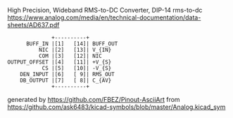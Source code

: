 High Precision, Wideband RMS-to-DC Converter, DIP-14
rms-to-dc
https://www.analog.com/media/en/technical-documentation/data-sheets/AD637.pdf


	              +----------+
	      BUFF_IN |[1]   [14]| BUFF_OUT
	          NIC |[2]   [13]| V_{IN}
	          COM |[3]   [12]| NIC
	OUTPUT_OFFSET |[4]   [11]| +V_{S}
	           CS |[5]   [10]| -V_{S}
	    DEN_INPUT |[6]   [ 9]| RMS_OUT
	    DB_OUTPUT |[7]   [ 8]| C_{AV}
	              +----------+


generated by https://github.com/FBEZ/Pinout-AsciiArt from https://github.com/ask6483/kicad-symbols/blob/master/Analog.kicad_sym